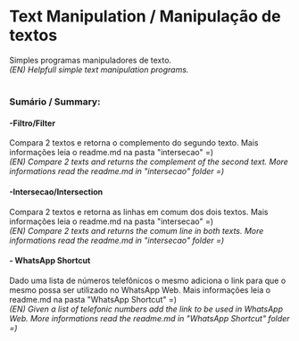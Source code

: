 # Text Manipulation / Manipulação de textos
Simples programas manipuladores de texto.  
*(EN) Helpfull simple text manipulation programs.*
# 
### Sumário / Summary:

#### -Filtro/Filter  
  Compara 2 textos e retorna o complemento do segundo texto. Mais informações leia o readme.md na pasta "intersecao" =)  
  *(EN) Compare 2 texts and returns the complement of the second text. More informations read the readme.md in "intersecao" folder =)*

#### -Intersecao/Intersection  
  Compara 2 textos e retorna as linhas em comum dos dois textos. Mais informações leia o readme.md na pasta "intersecao" =)  
  *(EN) Compare 2 texts and returns the comum line in both texts. More informations read the readme.md in "intersecao" folder =)*

#### - WhatsApp Shortcut
  Dado uma lista de números telefônicos o mesmo adiciona o link para que o mesmo possa ser utilizado no WhatsApp Web. Mais informações leia o readme.md na pasta "WhatsApp Shortcut" =)  
  *(EN) Given a list of telefonic numbers add the link to be used in WhatsApp Web. More informations read the readme.md in "WhatsApp Shortcut" folder =)*  
